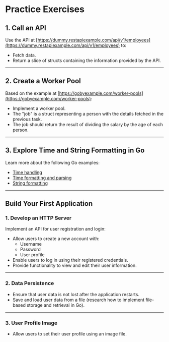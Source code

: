 # Practice Exercises

## 1. Call an API

Use the API at [https://dummy.restapiexample.com/api/v1/employees](https://dummy.restapiexample.com/api/v1/employees) to:

- Fetch data.
- Return a slice of structs containing the information provided by the API.

---

## 2. Create a Worker Pool

Based on the example at [https://gobyexample.com/worker-pools](https://gobyexample.com/worker-pools):

- Implement a worker pool.
- The "job" is a struct representing a person with the details fetched in the previous task.
- The job should return the result of dividing the salary by the age of each person.

---

## 3. Explore Time and String Formatting in Go

Learn more about the following Go examples:

- [Time handling](https://gobyexample.com/time)
- [Time formatting and parsing](https://gobyexample.com/time-formatting-parsing)
- [String formatting](https://gobyexample.com/string-formatting)

---

## Build Your First Application

### 1. Develop an HTTP Server

Implement an API for user registration and login:

- Allow users to create a new account with:
  - Username
  - Password
  - User profile
- Enable users to log in using their registered credentials.
- Provide functionality to view and edit their user information.

---

### 2. Data Persistence

- Ensure that user data is not lost after the application restarts.
- Save and load user data from a file (research how to implement file-based storage and retrieval in Go).

---

### 3. User Profile Image

- Allow users to set their user profile using an image file.
